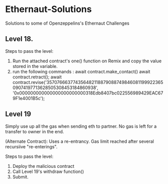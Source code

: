 # Ethernaut-Solutions

Solutions to some of Openzeppelins's Ethernaut Challenges


## Level 18.

Steps to pass the level: 
1. Run the attached contract's one() function on Remix and copy the value stored in the variable.
2. run the following commands : 
await contract.make_contact()
await contract.retract();
await contract.revise('35707666377435648211887908874984608119992236509074197713628505308453184860938', '0x000000000000000000000000318Edb8407bc022556989429EAC679F1e4001B5c');


## Level 19

Simply use up all the gas when sending eth to partner. No gas is left for a transfer to owner in the end. 

(Alternate Contract): Uses a re-entrancy. Gas limit reached after several recursiive "re-enterings".

Steps to pass the level:
1. Deploy the malicious contract
2. Call Level 19's withdraw function()
3. Submit.

